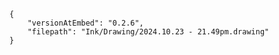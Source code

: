 

```handdrawn-ink
{
	"versionAtEmbed": "0.2.6",
	"filepath": "Ink/Drawing/2024.10.23 - 21.49pm.drawing"
}
```


